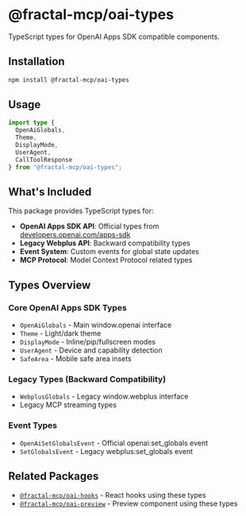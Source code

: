 # @fractal-mcp/oai-types

TypeScript types for OpenAI Apps SDK compatible components.

## Installation

```bash
npm install @fractal-mcp/oai-types
```

## Usage

```typescript
import type { 
  OpenAiGlobals, 
  Theme, 
  DisplayMode, 
  UserAgent,
  CallToolResponse 
} from "@fractal-mcp/oai-types";
```

## What's Included

This package provides TypeScript types for:

- **OpenAI Apps SDK API**: Official types from [developers.openai.com/apps-sdk](https://developers.openai.com/apps-sdk/build/custom-ux)
- **Legacy Webplus API**: Backward compatibility types  
- **Event System**: Custom events for global state updates
- **MCP Protocol**: Model Context Protocol related types

## Types Overview

### Core OpenAI Apps SDK Types
- `OpenAiGlobals` - Main window.openai interface
- `Theme` - Light/dark theme
- `DisplayMode` - Inline/pip/fullscreen modes
- `UserAgent` - Device and capability detection
- `SafeArea` - Mobile safe area insets

### Legacy Types (Backward Compatibility)
- `WebplusGlobals` - Legacy window.webplus interface
- Legacy MCP streaming types

### Event Types
- `OpenAiSetGlobalsEvent` - Official openai:set_globals event
- `SetGlobalsEvent` - Legacy webplus:set_globals event

## Related Packages

- [`@fractal-mcp/oai-hooks`](../oai-hooks) - React hooks using these types
- [`@fractal-mcp/oai-preview`](../oai-preview) - Preview component using these types
